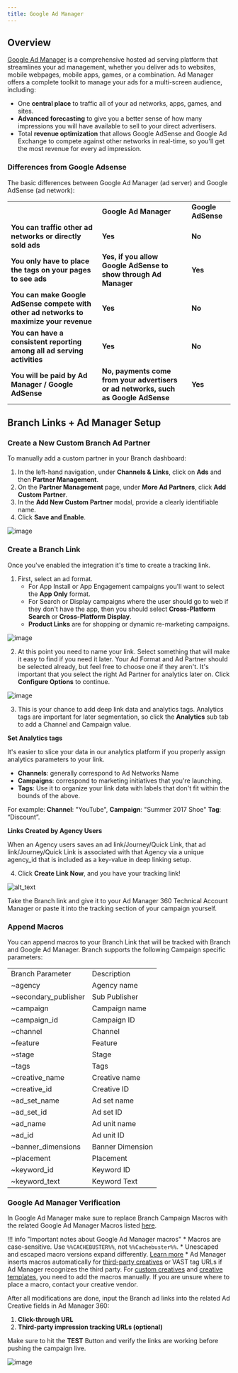 ```yaml
---
title: Google Ad Manager
---
```

## Overview

[Google Ad Manager](https://www.blog.google/technology/ads/new-advertising-brands/) is a comprehensive hosted ad serving platform that streamlines your ad management, whether you deliver ads to websites, mobile webpages, mobile apps, games, or a combination. Ad Manager offers a complete toolkit to manage your ads for a multi-screen audience, including:

*   One **central place** to traffic all of your ad networks, apps, games, and sites.
*   **Advanced forecasting** to give you a better sense of how many impressions you will have available to sell to your direct advertisers.
*   Total **revenue optimization** that allows Google AdSense and Google Ad Exchange to compete against other networks in real-time, so you'll get the most revenue for every ad impression.

### Differences from Google Adsense

The basic differences between Google Ad Manager (ad server) and Google AdSense (ad network):

<table>
  <tr>
   <td><strong> </strong>
   </td>
   <td><strong>Google Ad Manager</strong>
   </td>
   <td><strong>Google AdSense</strong>
   </td>
  </tr>
  <tr>
   <td><strong>You can traffic other ad networks or directly sold ads</strong>
   </td>
   <td><strong>Yes</strong>
   </td>
   <td><strong>No</strong>
   </td>
  </tr>
  <tr>
   <td><strong>You only have to place the tags on your pages to see ads</strong>
   </td>
   <td><strong>Yes, if you allow Google AdSense to show through Ad Manager</strong>
   </td>
   <td><strong>Yes</strong>
   </td>
  </tr>
  <tr>
   <td><strong>You can make Google AdSense compete with other ad networks to maximize your revenue</strong>
   </td>
   <td><strong>Yes</strong>
   </td>
   <td><strong>No</strong>
   </td>
  </tr>
  <tr>
   <td><strong>You can have a consistent reporting among all ad serving activities</strong>
   </td>
   <td><strong>Yes</strong>
   </td>
   <td><strong>No</strong>
   </td>
  </tr>
  <tr>
   <td><strong>You will be paid by Ad Manager / Google AdSense</strong>
   </td>
   <td><strong>No, payments come from your advertisers or ad networks, such as Google AdSense</strong>
   </td>
   <td><strong>Yes</strong>
   </td>
  </tr>
</table>

## Branch Links + Ad Manager Setup

### Create a New Custom Branch Ad Partner

To manually add a custom partner in your Branch dashboard:

1. In the left-hand navigation, under <notranslate>**Channels & Links**</notranslate>, click on <notranslate>**Ads**</notranslate> and then <notranslate>**Partner Management**</notranslate>.
2. On the <notranslate>**Partner Management**</notranslate> page, under <notranslate>**More Ad Partners**</notranslate>, click <notranslate>**Add Custom Partner**</notranslate>.
3. In the <notranslate>**Add New Custom Partner**</notranslate> modal, provide a clearly identifiable name.
4. Click <notranslate>**Save and Enable**</notranslate>.

![image](/images/pages/deep-linked-ads/google-marketing-platform/google-ad-manager1.png)

### Create a Branch Link

Once you've enabled the integration it's time to create a tracking link.

1. First, select an ad format.
	- For App Install or App Engagement campaigns you'll want to select the <notranslate>**App Only**</notranslate> format.
	- For Search or Display campaigns where the user should go to web if they don't have the app, then you should select <notranslate>**Cross-Platform Search**</notranslate> or <notranslate>**Cross-Platform Display**</notranslate>.
	- <notranslate>**Product Links**</notranslate> are for shopping or dynamic re-marketing campaigns.

![image](/images/pages/deep-linked-ads/branch-universal-ads/create-link.png)

2. At this point you need to name your link. Select something that will make it easy to find if you need it later. Your Ad Format and Ad Partner should be selected already, but feel free to choose one if they aren't. It's important that you select the right Ad Partner for analytics later on. Click <notranslate>**Configure Options**</notranslate> to continue.

![image](/images/pages/deep-linked-ads/branch-universal-ads/create-link-name.png)

3. This is your chance to add deep link data and analytics tags. Analytics tags are important for later segmentation, so click the <notranslate>**Analytics**</notranslate> sub tab to add a Channel and Campaign value.

<notranslate>**Set Analytics tags**</notranslate>

It's easier to slice your data in our analytics platform if you properly assign analytics parameters to your link.

- <notranslate>**Channels**</notranslate>: generally correspond to Ad Networks Name
- <notranslate>**Campaigns**</notranslate>: correspond to marketing initiatives that you're launching.
- <notranslate>**Tags**</notranslate>: Use it to organize your link data with labels that don't fit within the bounds of the above.

For example: <notranslate>**Channel**</notranslate>: "YouTube", <notranslate>**Campaign**</notranslate>: "Summer 2017 Shoe" <notranslate>**Tag**</notranslate>: “Discount”.

<notranslate>**Links Created by Agency Users**</notranslate>

When an Agency users saves an ad link/Journey/Quick Link, that ad link/Journey/Quick Link is associated with that Agency via a unique agency_id that is included as a key-value in deep linking setup.

4. Click <notranslate>**Create Link Now**</notranslate>, and you have your tracking link!

![alt_text](/images/pages/deep-linked-ads/branch-universal-ads/create-link-completed.png)

Take the Branch link and give it to your Ad Manager 360 Technical Account Manager or paste it into the tracking section of your campaign yourself.

### Append Macros

You can append macros to your Branch Link that will be tracked with Branch and Google Ad Manager. Branch supports the following Campaign specific parameters:

<table>
  <tr>
   <td>Branch Parameter
   </td>
   <td>Description
   </td>
  </tr>
  <tr>
   <td>~agency
   </td>
   <td>Agency name
   </td>
  </tr>
  <tr>
   <td>~secondary_publisher
   </td>
   <td>Sub Publisher
   </td>
  </tr>
  <tr>
   <td>~campaign
   </td>
   <td>Campaign name
   </td>
  </tr>
  <tr>
   <td>~campaign_id
   </td>
   <td>Campaign ID
   </td>
  </tr>
  <tr>
   <td>~channel
   </td>
   <td>Channel
   </td>
  </tr>
  <tr>
   <td>~feature
   </td>
   <td>Feature
   </td>
  </tr>
  <tr>
   <td>~stage
   </td>
   <td>Stage
   </td>
  </tr>
  <tr>
   <td>~tags
   </td>
   <td>Tags
   </td>
  </tr>
  <tr>
   <td>~creative_name
   </td>
   <td>Creative name
   </td>
  </tr>
  <tr>
   <td>~creative_id
   </td>
   <td>Creative ID
   </td>
  </tr>
  <tr>
   <td>~ad_set_name
   </td>
   <td>Ad set name
   </td>
  </tr>
  <tr>
   <td>~ad_set_id
   </td>
   <td>Ad set ID
   </td>
  </tr>
  <tr>
   <td>~ad_name
   </td>
   <td>Ad unit name
   </td>
  </tr>
  <tr>
   <td>~ad_id
   </td>
   <td>Ad unit ID
   </td>
  </tr>
  <tr>
   <td>~banner_dimensions
   </td>
   <td>Banner Dimension
   </td>
  </tr>
  <tr>
   <td>~placement
   </td>
   <td>Placement
   </td>
  </tr>
  <tr>
   <td>~keyword_id
   </td>
   <td>Keyword ID
   </td>
  </tr>
  <tr>
   <td>~keyword_text
   </td>
   <td>Keyword Text
   </td>
  </tr>
</table>

### Google Ad Manager Verification

In Google Ad Manager make sure to replace Branch Campaign Macros with the related Google Ad Manager Macros listed [here](https://support.google.com/admanager/answer/2376981?hl=en).

!!! info "Important notes about Google Ad Manager macros"
	*   Macros are case-sensitive. Use `%%CACHEBUSTER%%`, not `%%Cachebuster%%`.
	*   Unescaped and escaped macro versions expand differently. [Learn more](https://support.google.com/admanager/answer/6081628)
	*   Ad Manager inserts macros automatically for [third-party creatives](https://support.google.com/admanager/answer/1746123) or VAST tag URLs if Ad Manager recognizes the third party. For [custom creatives](https://support.google.com/admanager/answer/3180782) and [creative templates](https://support.google.com/admanager/answer/1138308), you need to add the macros manually. If you are unsure where to place a macro, contact your creative vendor.

After all modifications are done, input the Branch ad links into the related Ad Creative fields in Ad Manager 360:

1. <notranslate>**Click-through URL**</notranslate>
2. <notranslate>**Third-party impression tracking URLs (optional)**</notranslate>

Make sure to hit the <notranslate>**TEST**</notranslate> Button and verify the links are working before pushing the campaign live.

![image](/images/pages/deep-linked-ads/google-marketing-platform/google-ad-manager2.png)
